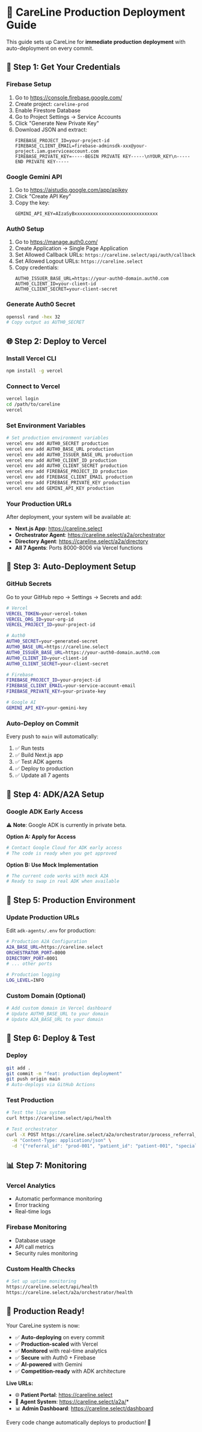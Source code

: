 # 🚀 CareLine Production Deployment Guide

This guide sets up CareLine for **immediate production deployment** with auto-deployment on every commit.

## 🔑 **Step 1: Get Your Credentials**

### **Firebase Setup**
1. Go to https://console.firebase.google.com/
2. Create project: `careline-prod`
3. Enable Firestore Database
4. Go to Project Settings → Service Accounts
5. Click "Generate New Private Key"
6. Download JSON and extract:
   ```
   FIREBASE_PROJECT_ID=your-project-id
   FIREBASE_CLIENT_EMAIL=firebase-adminsdk-xxx@your-project.iam.gserviceaccount.com
   FIREBASE_PRIVATE_KEY=-----BEGIN PRIVATE KEY-----\nYOUR_KEY\n-----END PRIVATE KEY-----
   ```

### **Google Gemini API**
1. Go to https://aistudio.google.com/app/apikey
2. Click "Create API Key"
3. Copy the key:
   ```
   GEMINI_API_KEY=AIzaSyBxxxxxxxxxxxxxxxxxxxxxxxxxxxxxxx
   ```

### **Auth0 Setup**
1. Go to https://manage.auth0.com/
2. Create Application → Single Page Application
3. Set Allowed Callback URLs: `https://careline.select/api/auth/callback`
4. Set Allowed Logout URLs: `https://careline.select`
5. Copy credentials:
   ```
   AUTH0_ISSUER_BASE_URL=https://your-auth0-domain.auth0.com
   AUTH0_CLIENT_ID=your-client-id
   AUTH0_CLIENT_SECRET=your-client-secret
   ```

### **Generate Auth0 Secret**
```bash
openssl rand -hex 32
# Copy output as AUTH0_SECRET
```

## 🌐 **Step 2: Deploy to Vercel**

### **Install Vercel CLI**
```bash
npm install -g vercel
```

### **Connect to Vercel**
```bash
vercel login
cd /path/to/careline
vercel
```

### **Set Environment Variables**
```bash
# Set production environment variables
vercel env add AUTH0_SECRET production
vercel env add AUTH0_BASE_URL production
vercel env add AUTH0_ISSUER_BASE_URL production
vercel env add AUTH0_CLIENT_ID production
vercel env add AUTH0_CLIENT_SECRET production
vercel env add FIREBASE_PROJECT_ID production
vercel env add FIREBASE_CLIENT_EMAIL production
vercel env add FIREBASE_PRIVATE_KEY production
vercel env add GEMINI_API_KEY production
```

### **Your Production URLs**
After deployment, your system will be available at:
- **Next.js App**: https://careline.select
- **Orchestrator Agent**: https://careline.select/a2a/orchestrator
- **Directory Agent**: https://careline.select/a2a/directory
- **All 7 Agents**: Ports 8000-8006 via Vercel functions

## 🔄 **Step 3: Auto-Deployment Setup**

### **GitHub Secrets**
Go to your GitHub repo → Settings → Secrets and add:

```bash
# Vercel
VERCEL_TOKEN=your-vercel-token
VERCEL_ORG_ID=your-org-id  
VERCEL_PROJECT_ID=your-project-id

# Auth0
AUTH0_SECRET=your-generated-secret
AUTH0_BASE_URL=https://careline.select
AUTH0_ISSUER_BASE_URL=https://your-auth0-domain.auth0.com
AUTH0_CLIENT_ID=your-client-id
AUTH0_CLIENT_SECRET=your-client-secret

# Firebase
FIREBASE_PROJECT_ID=your-project-id
FIREBASE_CLIENT_EMAIL=your-service-account-email
FIREBASE_PRIVATE_KEY=your-private-key

# Google AI
GEMINI_API_KEY=your-gemini-key
```

### **Auto-Deploy on Commit**
Every push to `main` will automatically:
1. ✅ Run tests
2. ✅ Build Next.js app
3. ✅ Test ADK agents
4. ✅ Deploy to production
5. ✅ Update all 7 agents

## 🤖 **Step 4: ADK/A2A Setup**

### **Google ADK Early Access**
⚠️ **Note**: Google ADK is currently in private beta.

**Option A: Apply for Access**
```bash
# Contact Google Cloud for ADK early access
# The code is ready when you get approved
```

**Option B: Use Mock Implementation**
```bash
# The current code works with mock A2A
# Ready to swap in real ADK when available
```

## 🎯 **Step 5: Production Environment**

### **Update Production URLs**
Edit `adk-agents/.env` for production:
```bash
# Production A2A Configuration
A2A_BASE_URL=https://careline.select
ORCHESTRATOR_PORT=8000
DIRECTORY_PORT=8001
# ... other ports

# Production logging
LOG_LEVEL=INFO
```

### **Custom Domain (Optional)**
```bash
# Add custom domain in Vercel dashboard
# Update AUTH0_BASE_URL to your domain
# Update A2A_BASE_URL to your domain
```

## 🚀 **Step 6: Deploy & Test**

### **Deploy**
```bash
git add .
git commit -m "feat: production deployment"
git push origin main
# Auto-deploys via GitHub Actions
```

### **Test Production**
```bash
# Test the live system
curl https://careline.select/api/health

# Test orchestrator
curl -X POST https://careline.select/a2a/orchestrator/process_referral_created \
  -H "Content-Type: application/json" \
  -d '{"referral_id": "prod-001", "patient_id": "patient-001", "specialty": "Cardiology"}'
```

## 📊 **Step 7: Monitoring**

### **Vercel Analytics**
- Automatic performance monitoring
- Error tracking
- Real-time logs

### **Firebase Monitoring**
- Database usage
- API call metrics
- Security rules monitoring

### **Custom Health Checks**
```bash
# Set up uptime monitoring
https://careline.select/api/health
https://careline.select/a2a/orchestrator/health
```

## 🎉 **Production Ready!**

Your CareLine system is now:
- ✅ **Auto-deploying** on every commit
- ✅ **Production-scaled** with Vercel
- ✅ **Monitored** with real-time analytics
- ✅ **Secure** with Auth0 + Firebase
- ✅ **AI-powered** with Gemini
- ✅ **Competition-ready** with ADK architecture

**Live URLs:**
- 🌐 **Patient Portal**: https://careline.select
- 🤖 **Agent System**: https://careline.select/a2a/*
- 📊 **Admin Dashboard**: https://careline.select/dashboard

Every code change automatically deploys to production! 🚀
